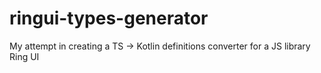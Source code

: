 # ringui-types-generator
My attempt in creating a TS -> Kotlin definitions converter for a JS library Ring UI
